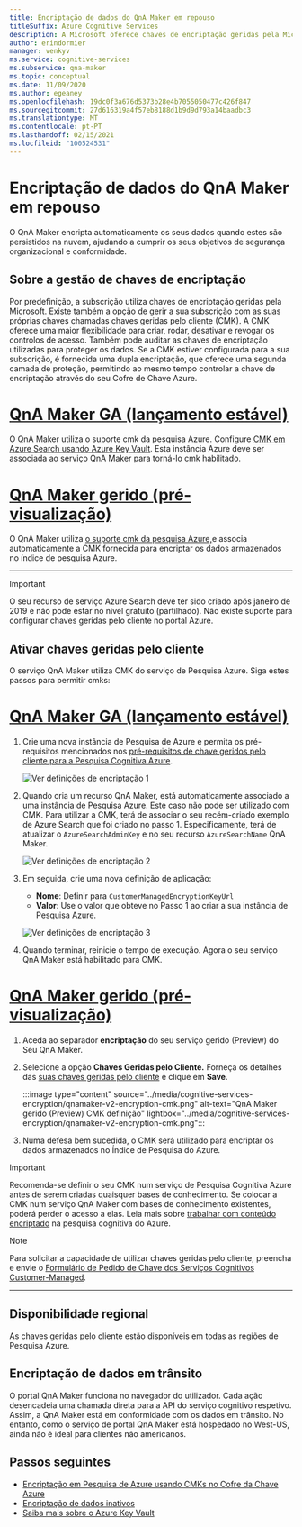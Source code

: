 ```yaml
---
title: Encriptação de dados do QnA Maker em repouso
titleSuffix: Azure Cognitive Services
description: A Microsoft oferece chaves de encriptação geridas pela Microsoft e também permite gerir as suas subscrições de Serviços Cognitivos com as suas próprias chaves, chamadas teclas geridas pelo cliente (CMK). Este artigo cobre a encriptação de dados em repouso para o QnA Maker, e como ativar e gerir a CMK.
author: erindormier
manager: venkyv
ms.service: cognitive-services
ms.subservice: qna-maker
ms.topic: conceptual
ms.date: 11/09/2020
ms.author: egeaney
ms.openlocfilehash: 19dc0f3a676d5373b28e4b7055050477c426f847
ms.sourcegitcommit: 27d616319a4f57eb8188d1b9d9d793a14baadbc3
ms.translationtype: MT
ms.contentlocale: pt-PT
ms.lasthandoff: 02/15/2021
ms.locfileid: "100524531"
---
```

# <a name="qna-maker-encryption-of-data-at-rest"></a>Encriptação de dados do QnA Maker em repouso

O QnA Maker encripta automaticamente os seus dados quando estes são persistidos na nuvem, ajudando a cumprir os seus objetivos de segurança organizacional e conformidade.

## <a name="about-encryption-key-management"></a>Sobre a gestão de chaves de encriptação

Por predefinição, a subscrição utiliza chaves de encriptação geridas pela Microsoft. Existe também a opção de gerir a sua subscrição com as suas próprias chaves chamadas chaves geridas pelo cliente (CMK). A CMK oferece uma maior flexibilidade para criar, rodar, desativar e revogar os controlos de acesso. Também pode auditar as chaves de encriptação utilizadas para proteger os dados. Se a CMK estiver configurada para a sua subscrição, é fornecida uma dupla encriptação, que oferece uma segunda camada de proteção, permitindo ao mesmo tempo controlar a chave de encriptação através do seu Cofre de Chave Azure.

# <a name="qna-maker-ga-stable-release"></a>[QnA Maker GA (lançamento estável)](#tab/v1)

O QnA Maker utiliza o suporte cmk da pesquisa Azure. Configure [CMK em Azure Search usando Azure Key Vault](../../search/search-security-manage-encryption-keys.md). Esta instância Azure deve ser associada ao serviço QnA Maker para torná-lo cmk habilitado.

# <a name="qna-maker-managed-preview-release"></a>[QnA Maker gerido (pré-visualização)](#tab/v2)

O QnA Maker utiliza [o suporte cmk da pesquisa Azure,](../../search/search-security-manage-encryption-keys.md)e associa automaticamente a CMK fornecida para encriptar os dados armazenados no índice de pesquisa Azure.

---

> [!IMPORTANT]
> O seu recurso de serviço Azure Search deve ter sido criado após janeiro de 2019 e não pode estar no nível gratuito (partilhado). Não existe suporte para configurar chaves geridas pelo cliente no portal Azure.

## <a name="enable-customer-managed-keys"></a>Ativar chaves geridas pelo cliente

O serviço QnA Maker utiliza CMK do serviço de Pesquisa Azure. Siga estes passos para permitir cmks:

# <a name="qna-maker-ga-stable-release"></a>[QnA Maker GA (lançamento estável)](#tab/v1)

1. Crie uma nova instância de Pesquisa de Azure e permita os pré-requisitos mencionados nos [pré-requisitos de chave geridos pelo cliente para a Pesquisa Cognitiva Azure](../../search/search-security-manage-encryption-keys.md#prerequisites).

   ![Ver definições de encriptação 1](../media/cognitive-services-encryption/qna-encryption-1.png)

2. Quando cria um recurso QnA Maker, está automaticamente associado a uma instância de Pesquisa Azure. Este caso não pode ser utilizado com CMK. Para utilizar a CMK, terá de associar o seu recém-criado exemplo de Azure Search que foi criado no passo 1. Especificamente, terá de atualizar o `AzureSearchAdminKey` e no seu recurso `AzureSearchName` QnA Maker.

   ![Ver definições de encriptação 2](../media/cognitive-services-encryption/qna-encryption-2.png)

3. Em seguida, crie uma nova definição de aplicação:
   * **Nome**: Definir para `CustomerManagedEncryptionKeyUrl`
   * **Valor**: Use o valor que obteve no Passo 1 ao criar a sua instância de Pesquisa Azure.

   ![Ver definições de encriptação 3](../media/cognitive-services-encryption/qna-encryption-3.png)

4. Quando terminar, reinicie o tempo de execução. Agora o seu serviço QnA Maker está habilitado para CMK.

# <a name="qna-maker-managed-preview-release"></a>[QnA Maker gerido (pré-visualização)](#tab/v2)

1.  Aceda ao separador **encriptação** do seu serviço gerido (Preview) do Seu QnA Maker.
2.  Selecione a opção **Chaves Geridas pelo Cliente.** Forneça os detalhes das [suas chaves geridas pelo cliente](../../storage/common/customer-managed-keys-configure-key-vault.md?tabs=portal) e clique em **Save**.

     :::image type="content" source="../media/cognitive-services-encryption/qnamaker-v2-encryption-cmk.png" alt-text="QnA Maker gerido (Preview) CMK definição" lightbox="../media/cognitive-services-encryption/qnamaker-v2-encryption-cmk.png":::

3.  Numa defesa bem sucedida, o CMK será utilizado para encriptar os dados armazenados no Índice de Pesquisa do Azure.

> [!IMPORTANT]
> Recomenda-se definir o seu CMK num serviço de Pesquisa Cognitiva Azure antes de serem criadas quaisquer bases de conhecimento. Se colocar a CMK num serviço QnA Maker com bases de conhecimento existentes, poderá perder o acesso a elas. Leia mais sobre [trabalhar com conteúdo encriptado](../../search/search-security-manage-encryption-keys.md#work-with-encrypted-content) na pesquisa cognitiva do Azure.

> [!NOTE]
> Para solicitar a capacidade de utilizar chaves geridas pelo cliente, preencha e envie o [Formulário de Pedido de Chave dos Serviços Cognitivos Customer-Managed](https://aka.ms/cogsvc-cmk).

---

## <a name="regional-availability"></a>Disponibilidade regional

As chaves geridas pelo cliente estão disponíveis em todas as regiões de Pesquisa Azure.

## <a name="encryption-of-data-in-transit"></a>Encriptação de dados em trânsito

O portal QnA Maker funciona no navegador do utilizador. Cada ação desencadeia uma chamada direta para a API do serviço cognitivo respetivo. Assim, a QnA Maker está em conformidade com os dados em trânsito.
No entanto, como o serviço de portal QnA Maker está hospedado no West-US, ainda não é ideal para clientes não americanos. 

## <a name="next-steps"></a>Passos seguintes

* [Encriptação em Pesquisa de Azure usando CMKs no Cofre da Chave Azure](../../search/search-security-manage-encryption-keys.md)
* [Encriptação de dados inativos](../../security/fundamentals/encryption-atrest.md)
* [Saiba mais sobre o Azure Key Vault](../../key-vault/general/overview.md)